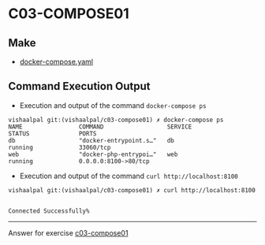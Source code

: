 # C03-COMPOSE01

## Make
- [docker-compose.yaml](docker-compose.yaml)

## Command Execution Output

- Execution and output of the command `docker-compose ps`

```
vishaalpal git:(vishaalpal/c03-compose01) ✗ docker-compose ps
NAME                COMMAND                  SERVICE             STATUS              PORTS
db                  "docker-entrypoint.s…"   db                  running             33060/tcp
web                 "docker-php-entrypoi…"   web                 running             0.0.0.0:8100->80/tcp
```

- Execution and output of the command `curl http://localhost:8100`

```
vishaalpal git:(vishaalpal/c03-compose01) ✗ curl http://localhost:8100


Connected Successfully%                            
```

<!-- Don't change anything below this point-->
<!-- Before commiting, remove both commented lines--> 
***
Answer for exercise [c03-compose01](https://github.com/devopsacademyau/academy/blob/af3225a3436f263164e8daebc6bbd1ef3122b900/classes/03class/exercises/c03-compose01/README.md)

